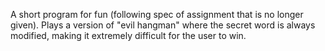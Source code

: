 A short program for fun (following spec of assignment that is no longer given). Plays a version of "evil hangman" where the secret word is always modified, making it extremely difficult for the user to win.

